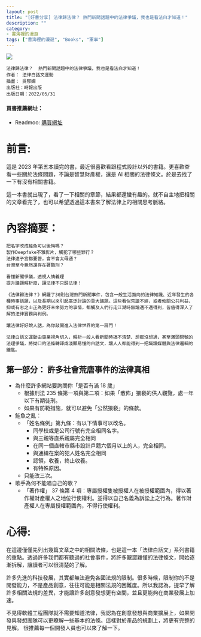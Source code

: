 ```yaml
---
layout: post
title: "[好書分享] 法律歸法律？ 熱門新聞話題中的法律爭議，我也是看法白才知道！"
description: ""
category: 
- 書海裡的漫遊
tags: ["書海裡的漫遊", "Books", "軍事"]
---
```




<div><a href="https://moo.im/a/9defgj" title="法律歸法律？"><img src="https://cdn.readmoo.com/cover/5f/5e6agc5_210x315.jpg?v=0" /></a></div>



```
法律歸法律？  熱門新聞話題中的法律爭議，我也是看法白才知道！
作者： 法律白話文運動  
插畫： 吳郁嫻  
出版社：時報出版 
出版日期：2022/05/31 
```

#### 買書推薦網址：

- Readmoo: [購買網址](https://moo.im/a/9defgj)

# 前言:

這是 2023 年第五本讀完的書，最近很喜歡看跟程式設計以外的書籍。更喜歡查看一些關於法條問題，不論是智慧財產權，還是 AI 相關的法律條文。於是去找了一下有沒有相關書籍。

這一本書就出現了，看了一下相關的章節，結果都還蠻有趣的。就不自主地把相關的文章看完了，也可以希望透過這本書來了解法律上的相關思考脈絡。



# 內容摘要：

```
把名字改成鮭魚可以後悔嗎？
製作Deepfake不雅影片，觸犯了哪些罪行？
法律連子宮都要管，會不會太毋通？
台灣至今竟然還存在著酷刑？
 
看懂新聞爭議，透視人情義理
提升議題解析度，讓法律不只歸法律！
 
《法律歸法律？》網羅了30則台灣熱門新聞事件，包含一般生活面向的法律知識、近年發生的各種時事話題，以及長期以來引起廣泛討論的重大議題。這些看似荒誕不經，或者攸關公共利益，抑或有志之士正為更好未來努力的事情，都觸及人們行走江湖時無論遇不遇得到，皆值得深入了解的法律實務與判例。
 
讓法律好好說人話，為你敲開進入法律世界的第一扇門！
 
法律白話文運動由專業視角切入，解析一般人看新聞時搞不清楚、想都沒想過，甚至滿頭問號的法理爭議，將拗口的法條轉譯成淺顯易懂的白話文，讓人人都能得到一把識讀媒體與法律邏輯的鑰匙。
```

## 第一部分： 許多社會荒唐事件的法律真相

- 為什麼許多網站要詢問你「是否有滿 18 歲」
  - 根據刑法 235 條第一項與第二項：如果「散佈」猥褻的供人觀覽，處一年以下有期徒刑。
  - 如果有防範措施，就可以避免「公然猥褻」的條款。
- 鮭魚之亂：
  - 「姓名條例」第九條：有以下情事可以改名。
    - 同學校或是公司行號有完全相同名字。
    - 與三親等直系親屬完全相同
    - 在同一個直轄市縣市設計戶籍六個月以上的人，完全相同。
    - 與通緝在案的犯人姓名完全相同
    - 認領，收養，終止收養。
    - 有特殊原因。
  - 只能改三次。
- 歌手為何不能唱自己的歌？
  - 「著作權」 37 條第 4 項：專屬授權隻被授權人在被授權範圍內，得以著作權財產權人之地位行使權利。並得以自己名義為訴訟上之行為。著作財產權人在專屬授權範圍內，不得行使權利。



# 心得:

在這邊僅僅先列出幾篇文章之中的相關法條，也是這一本「法律白話文」系列書籍的重點。透過許多我們都有聽過的社會事件，將許多艱澀難懂的法律條文，開始逐漸拆解，讓讀者可以很清楚的了解。

許多先進的科技發展，其實都無法避免各國法規的限制。很多時候，限制你的不是開發能力，不是產品創意，往往可能是相關法規的困難度。所以我認為，提早了解許多相關法規的差異，才能讓許多創意發想更有空間，並且更能夠在商業發展上加速。

不見得軟體工程團隊就不需要知道法律，我認為在創意發想與商業擴展上，如果開發與發想團隊可以更瞭解一些基本的法條。這樣對於產品的規劃上，將更有完整的見解。 很推薦每一個開發人員也可以來了解一下。



